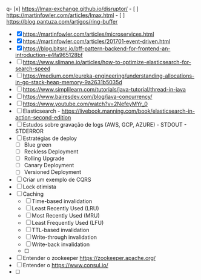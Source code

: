 q- [x] https://lmax-exchange.github.io/disruptor/
	- [ ] https://martinfowler.com/articles/lmax.html
	- [ ] https://blog.pantuza.com/artigos/ring-buffer
- [x] https://martinfowler.com/articles/microservices.html
- [x] https://martinfowler.com/articles/201701-event-driven.html
- [x] https://blog.bitsrc.io/bff-pattern-backend-for-frontend-an-introduction-e4fa965128bf
- [ ] https://www.slimane.io/articles/how-to-optimize-elasticsearch-for-search-speed
- [ ] https://medium.com/eureka-engineering/understanding-allocations-in-go-stack-heap-memory-9a2631b5035d
- [ ] https://www.simplilearn.com/tutorials/java-tutorial/thread-in-java
- [ ] https://www.bairesdev.com/blog/java-concurrency/
- [ ] https://www.youtube.com/watch?v=2NefeyMYr_0
- [ ] Elasticsearch - https://livebook.manning.com/book/elasticsearch-in-action-second-edition
- [ ] Estudos sobre gravação de logs (AWS, GCP, AZURE) - STDOUT - STDERROR
- [ ] Estratégias de deploy
	- [ ] Blue green
	- [ ] Reckless Deployment
	- [ ] Rolling Upgrade
	- [ ] Canary Deployment
	- [ ] Versioned Deployment
- [ ] Criar um exemplo de CQRS
- [ ] Lock otimista
- [ ] Caching
	- [ ] Time-based invalidation
	- [ ] Least Recently Used (LRU)
	- [ ] Most Recently Used (MRU)
	- [ ] Least Frequently Used (LFU)
	- [ ] TTL-based invalidation
	- [ ] Write-through invalidation
	- [ ] Write-back invalidation
	- [ ] 
- [ ] Entender o zookeeper https://zookeeper.apache.org/
- [ ] Entender o https://www.consul.io/
- [ ] 